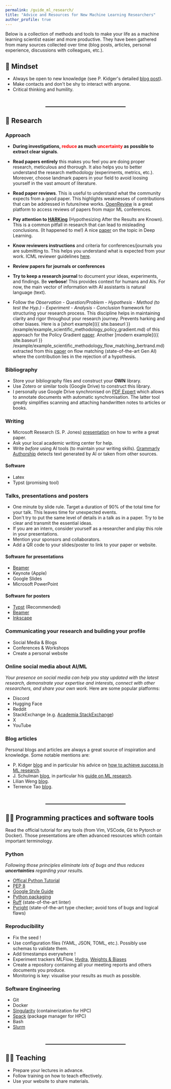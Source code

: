 ```yaml
---
permalink: /guide_ml_research/
title: "Advice and Resources for New Machine Learning Researchers"
author_profile: true
---
```


Below is a collection of methods and tools to make your life as a machine learning scientist easier and more productive.
They have been gathered from many sources collected over time (blog posts, articles, personal experience, discussions with colleagues, etc.).


## 🧠 Mindset
- Always be open to new knowledge (see P. Kidger's detailed [blog post](https://kidger.site/thoughts/just-know-stuff/)).
- Make contacts and don't be shy to interact with anyone.
- Critical thinking and humility.

<br>
<hr style="width:50%; margin-left:auto; margin-right:auto; border:0; border-top: 1px solid #000;">


## 🔬 Research
### Approach
- **During investigations, <span style="color:red;">reduce</span> as much <span style="color:red;">uncertainty</span> as possible to extract clear signals**.

- **Read papers entirely** this makes you feel you are doing proper research, meticulous and thorough. It also helps you to better understand the research methodology (experiments, metrics, etc.).
Moreover, choose landmark papers in your field to avoid loosing yourself in the vast amount of literature.
 
- **Read paper reviews**.
This is useful to understand what the community expects from a good paper.
This highlights weaknesses of contributions that can be addressed in future/new works.
[OpenReview](https://openreview.net/) is a great platform to access reviews of papers from major ML conferences.

- **Pay attention to [HARKing](https://en.wikipedia.org/wiki/HARKing)** (Hypothesizing After the Results are Known).
This is a common pitfall in research that can lead to misleading conclusions. (It happened to me!)
A nice [paper](https://arxiv.org/abs/1904.07633) on the topic in Deep Learning.

- **Know reviewers instructions** and criteria for conferences/journals you are submitting to. This helps you understand what is expected from your work. ICML reviewer guidelines [here](https://icml.cc/Conferences/2025/ReviewerInstructions).

- **Review papers for journals or conferences**

- **Try to keep a research journal** to document your ideas, experiments, and findings.
Be **verbose**! This provides context for humans and AIs. For now, the main vector of information with AI assistants is natural language (text).

- Follow the _Observation - Question/Problem - Hypothesis - Method (to test the Hyp.) - Experiment - Analysis - Conclusion_ framework for structuring your research process.
This discipline helps in maintaining clarity and rigor throughout your research journey. Prevents harking and other biases.
Here is a [short example]({{ site.baseurl }} /example/example_scientific_methodology_policy_gradient.md) of this approach for the Policy Gradient [paper](https://proceedings.neurips.cc/paper_files/paper/1999/file/464d828b85b0bed98e80ade0a5c43b0f-Paper.pdf). Another [modern example]({{ site.baseurl }} /example/example_scientific_methodology_flow_matching_bertrand.md) extracted from this [paper](https://arxiv.org/abs/2506.03719) on flow matching (state-of-the-art Gen AI) where the contribution lies in the rejection of a hypothesis.

### Bibliography
- Store your bibliography files and construct your **OWN** library.
- Use Zotero or similar tools (Google Drive) to construct this library.
- I personally use Google Drive synchronised on [PDF Expert](https://pdfexpert.com/) which allows to annotate documents with automatic synchronisation.
The latter tool greatly simplifies scanning and attaching handwritten notes to articles or books.


### Writing
- Microsoft Research (S. P. Jones) [presentation](https://www.microsoft.com/en-us/research/academic-program/write-great-research-paper/) on how to write a great paper.
- Ask your local academic writing center for help.
- Write *before* using AI tools (to maintain your writing skills). [Grammarly Authorship](https://www.grammarly.com/authorship) detects text generated by AI or taken from other sources.

#### Software
- Latex
- Typst (promising tool)


### Talks, presentations and posters
- One minute by slide rule.
  Target a duration of 90% of the total time for your talk.
  This leaves time for unexpected events.
- Don't try to put the same level of details in a talk as in a paper.
  Try to be clear and transmit the essential ideas.
- If you are an intern, consider yourself as a researcher and play this role in your presentations.
- Mention your sponsors and collaborators.
- Add a QR code to your slides/poster to link to your paper or website.

#### Software for presentations
- [Beamer](https://www.overleaf.com/learn/latex/Beamer)
- Keynote (Apple)
- Google Slides
- Microsoft PowerPoint

#### Software for posters
- [Typst](https://typst.app/) (Recommended)
- [Beamer](https://www.overleaf.com/learn/latex/Beamer)
- [Inkscape](https://inkscape.org/)


### Communicating your research and building your profile
- Social Media & Blogs
- Conferences & Workshops
- Create a personal website


### Online social media about AI/ML
_Your presence on social media can help you stay updated with the latest research, demonstrate your expertise and interests, connect with other researchers, and share your own work._
Here are some popular platforms:
- Discord
- Hugging Face
- Reddit
- StackExchange (e.g. [Academia StackExchange](https://academia.stackexchange.com/))
- X
- YouTube

### Blog articles
Personal blogs and articles are always a great source of inspiration and knowledge.
Some notable mentions are:

- P. Kidger [blog](https://kidger.site/thoughts/) and in particular his advice on [how to achieve success in ML research](https://kidger.site/thoughts/just-know-stuff/).
- J. Schulman [blog](http://joschu.net/blog.html), in particular his [guide on ML research](http://joschu.net/blog/opinionated-guide-ml-research.html).
- Lilian Weng [blog](https://lilianweng.github.io/).
- Terrence Tao [blog](https://terrytao.wordpress.com/).

<br>
<hr style="width:50%; margin-left:auto; margin-right:auto; border:0; border-top: 1px solid #000;">

## 🧑‍💻 Programming practices and software tools

Read the official tutorial for any tools (from Vim, VSCode, Git to Pytorch or Docker).
Those presentations are often advanced resources which contain important terminology.


### Python
_Following those principles eliminate lots of bugs and thus reduces **uncertainties** regarding your results._

- [Offical Python Tutorial](https://docs.python.org/3/tutorial/index.html)
- [PEP 8](https://peps.python.org/pep-0008/)
- [Google Style Guide](https://google.github.io/styleguide/pyguide.html)
- [Python packaging](https://packaging.python.org/en/latest/tutorials/installing-packages/)
- [Ruff](https://docs.astral.sh/ruff/) (state-of-the-art linter)
- [Pyright](https://microsoft.github.io/pyright/#/) (state-of-the-art type checker; avoid tons of bugs and logical flaws)

### Reproducibility
- Fix the seed !
- Use configuration files (YAML, JSON, TOML, etc.). Possibly use schemas to validate them.
- Add timestamps everywhere !
- Experiment trackers MLFlow, [Hydra](https://hydra.cc/), [Weights & Biases](https://wandb.ai/site)
- Create a repository containing all your meeting reports and others documents you produce.
- Monitoring is key: visualise your results as much as possible.

### Software Engineering
- Git
- Docker
- [Singularity](https://docs.sylabs.io/guides/4.3/user-guide/) (containerization for HPC)
- [Spack](https://spack.io/) (package manager for HPC)
- Bash
- [Slurm](https://slurm.schedmd.com/documentation.html)

<br>
<hr style="width:50%; margin-left:auto; margin-right:auto; border:0; border-top: 1px solid #000;">

## 🧑‍🏫 Teaching
- Prepare your lectures in advance.
- Follow training on how to teach effectively.
- Use your website to share materials.
